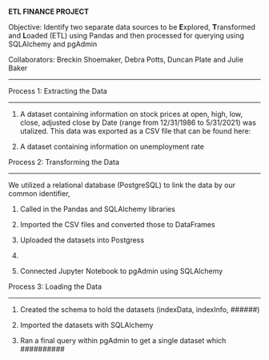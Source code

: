 **ETL FINANCE PROJECT**


Objective: Identify two separate data sources to be **E**xplored, **T**ransformed and **L**oaded (ETL) using Pandas and 
then processed for querying using SQLAlchemy and pgAdmin



Collaborators:  Breckin Shoemaker, Debra Potts, Duncan Plate and Julie Baker

__________________________________________________________________________________________________________________________

Process 1: Extracting the Data
_____________________________
1.	A dataset containing information on stock prices at open, high, low, close, adjusted close by Date (range from 12/31/1986 to 5/31/2021) was utalized.  This data was exported as a CSV file that can be found here: 

2.	A dataset containing information on unemployment rate

Process 2: Transforming the Data
_____________________________
We utilized a relational database (PostgreSQL) to link the data by our common identifier, 
1.	Called in the Pandas and SQLAlchemy libraries

2.	Imported the CSV files and converted those to DataFrames

3.	Uploaded the datasets into Postgress

4.	

5.	Connected Jupyter Notebook to pgAdmin using SQLAlchemy

Process 3: Loading the Data
_____________________________
1.	Created the schema to hold the datasets (indexData, indexInfo, ######)

2.	Imported the datasets with SQLAlchemy

3.	Ran a final query within pgAdmin to get a single dataset which ##########


